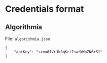 # Credentials format

## Algorithmia

File: `algorithmia.json`

```
{
    "apiKey": "simu61VrJkSqKri7swfkWpZN6+S1"
}
```


